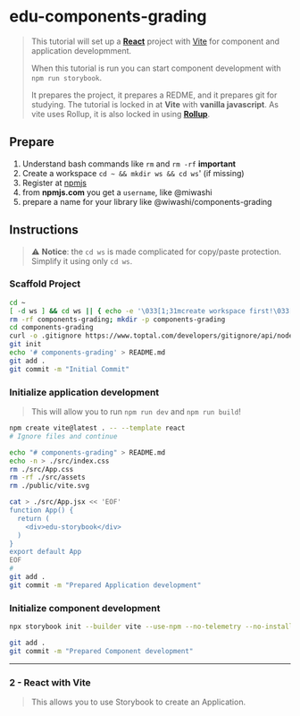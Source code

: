 # edu-components-grading

> This tutorial will set up a **[React](https://react.dev)** project with [Vite](https://vite.dev)
> for component and application developmment.  
> 
> When this tutorial is run you can start component development with `npm run storybook`.
> 
> It prepares the project, it prepares a REDME, and it prepares git for studying.
> The tutorial is locked in at **Vite** with **vanilla javascript**. As vite uses Rollup,
> it is also locked in using **[Rollup](https://rollupjs.org)**.

## Prepare

1. Understand bash commands like `rm` and `rm -rf` **important**
2. Create a workspace `cd ~ && mkdir ws && cd ws`' (if missing)
2. Register at [npmjs](https://www.npmjs.com/signup)
3. from **npmjs.com** you get a `username`, like @miwashi
4. prepare a name for your library like @wiwashi/components-grading

## Instructions

> ⚠️ **Notice**: the `cd ws` is made complicated for copy/paste protection.
> Simplify it using only `cd ws`.

### Scaffold Project

```bash
cd ~
[ -d ws ] && cd ws || { echo -e '\033[1;31mcreate workspace first!\033[0m'; return 1; }
rm -rf components-grading; mkdir -p components-grading
cd components-grading
curl -o .gitignore https://www.toptal.com/developers/gitignore/api/node
git init
echo '# components-grading' > README.md
git add .
git commit -m "Initial Commit"
```

### Initialize application development

> This will allow you to run `npm run dev` and `npm run build`!

```bash
npm create vite@latest . -- --template react
# Ignore files and continue

echo "# components-grading" > README.md
echo -n > ./src/index.css
rm ./src/App.css
rm -rf ./src/assets
rm ./public/vite.svg

cat > ./src/App.jsx << 'EOF'
function App() {
  return (
    <div>edu-storybook</div>
  )
}
export default App
EOF
# 
git add .
git commit -m "Prepared Application development"
```

### Initialize component development

```bash
npx storybook init --builder vite --use-npm --no-telemetry --no-install 

git add .
git commit -m "Prepared Component development"
```

<hr>

### 2 - React with Vite

> This allows you to use Storybook to create an Application.
